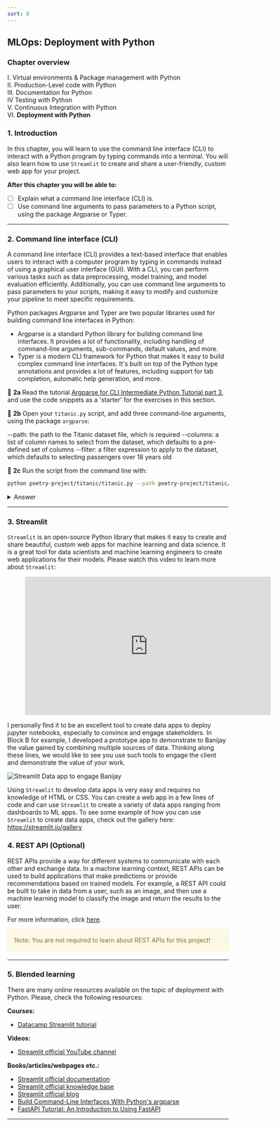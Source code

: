 ```yaml
---
sort: 6
---
```


## MLOps: Deployment with Python

### Chapter overview

I. Virtual environments & Package management with Python <br>
II. Production-Level code with Python <br>
III. Documentation for Python <br>
IV Testing with Python <br>
V. Continuous Integration with Python <br> 
VI. __Deployment with Python__ <br>

### 1. Introduction

In this chapter, you will learn to use the command line interface (CLI) to interact with a Python program by typing commands into a terminal. You will also learn how to use ```Streamlit``` to create and share a user-friendly, custom web app for your project. 

__After this chapter you will be able to:__

- [ ] Explain what a command line interface (CLI) is.
- [ ] Use command line arguments to pass parameters to a Python script, using the package Argparse or Typer.

***

### 2. Command line interface (CLI)

A command line interface (CLI) provides a text-based interface that enables users to interact with a computer program by typing in commands instead of using a graphical user interface (GUI). With a CLI, you can perform various tasks such as data preprocessing, model training, and model evaluation efficiently. Additionally, you can use command line arguments to pass parameters to your scripts, making it easy to modify and customize your pipeline to meet specific requirements.

Python packages Argparse and Typer are two popular libraries used for building command line interfaces in Python:

- Argparse is a standard Python library for building command line interfaces. It provides a lot of functionality, including handling of command-line arguments, sub-commands, default values, and more.
- Typer is a modern CLI framework for Python that makes it easy to build complex command line interfaces. It's built on top of the Python type annotations and provides a lot of features, including support for tab completion, automatic help generation, and more.

:pencil: __2a__  Read the tutorial [Argparse for CLI Intermediate Python Tutorial part 3](https://pythonprogramming.net/argparse-cli-intermediate-python-tutorial/), and use the code snippets as a 'starter' for the exercises in this section. 

:pencil: __2b__ Open your ```titanic.py``` script, and add three command-line arguments, using the package ```argparse```:

--path: the path to the Titanic dataset file, which is required
--columns: a list of column names to select from the dataset, which defaults to a pre-defined set of columns
--filter: a filter expression to apply to the dataset, which defaults to selecting passengers over 18 years old

:pencil: __2c__ Run the script from the command line with:

```bash
python poetry-project/titanic/titanic.py --path poetry-project/titanic/data/titanic.csv --columns Name Sex Age --filter "Sex == 'female' and Age > 18"
```

<details><summary>Answer</summary>
<p>

```python

import argparse
import pandas as pd

parser = argparse.ArgumentParser(description='Process Titanic dataset')
parser.add_argument('--path', type=str, required=True, help='Path to Titanic dataset file')
parser.add_argument('--columns', nargs='+', default=['Survived', 'Pclass', 'Sex', 'Age', 'Fare'], help='List of column names to select')
parser.add_argument('--filter', type=str, default='Age > 18', help='Filter expression to apply to the dataset')

args = parser.parse_args()

# Load the dataset
df = pd.read_csv(args.path)

# Select the columns specified by the user
df = df[args.columns]

# Apply the filter expression specified by the user
df = df.query(args.filter)

# Print the resulting dataframe
print(df.head())

```

This would select the Name, Sex, and Age columns from the Titanic dataset, and then apply a filter to only select female passengers over 18 years old. The resulting dataframe would be printed to the console.

</p>
</details>

***

### 3. Streamlit

```Streamlit``` is an open-source Python library that makes it easy to create and share beautiful, custom web apps for machine learning and data science. It is a great tool for data scientists and machine learning engineers to create web applications for their models. Please watch this video to learn more about ```Streamlit```:

<!-- blank line -->
<figure class="video_container">
<iframe width="560" height="315" src="https://www.youtube.com/embed/7yFh9dBtSko" title="YouTube video player" frameborder="0" allow="accelerometer; autoplay; clipboard-write; encrypted-media; gyroscope; picture-in-picture; web-share" allowfullscreen></iframe>
</figure>
<!-- blank line -->

I personally find it to be an excellent tool to create data apps to deploy jupyter notebooks, especially to convince and engage stakeholders. In Block B for example, I developed a prototype app to demonstrate to Banijay the value gained by combining multiple sources of data. Thinking along these lines, we would like to see you use such tools to engage the client and demonstrate the value of your work.

![Streamlit Data app to engage Banijay](./images/banijay2.gif)

Using ```Streamlit``` to develop data apps is very easy and requires no knowledge of HTML or CSS. You can create a web app in a few lines of code and can use ```Streamlit``` to create a variety of data apps ranging from dashboards to ML apps. To see some example of how you can use ```Streamlit``` to create data apps, check out the gallery here: https://streamlit.io/gallery

### 4. REST API (Optional)

REST APIs provide a way for different systems to communicate with each other and exchange data. In a machine learning context, REST APIs can be used to build applications that make predictions or provide recommendations based on trained models. For example, a REST API could be built to take in data from a user, such as an image, and then use a machine learning model to classify the image and return the results to the user. 

For more information, click [here](LINK).

<div style="padding: 15px; border: 1px solid transparent; border-color: transparent; margin-bottom: 20px; border-radius: 4px; color: #8a6d3b;; background-color: #fcf8e3; border-color: #faebcc;">
Note: You are not required to learn about REST APIs for this project! 
</div>

***

### 5. Blended learning

There are many online resources available on the topic of deployment with Python. Please, check the following resources:

__Courses:__

- [Datacamp Streamlit tutorial](https://www.datacamp.com/tutorial/streamlit)

__Videos:__

- [Streamlit official YouTube channel](https://www.youtube.com/@streamlitofficial)

__Books/articles/webpages etc.:__

- [Streamlit official documentation](https://docs.streamlit.io/en/stable/)
- [Streamlit official knowledge base](https://docs.streamlit.io/knowledge-base)
- [Streamlit official blog](https://blog.streamlit.io/)
- [Build Command-Line Interfaces With Python's argparse](https://realpython.com/command-line-interfaces-python-argparse/)
- [FastAPI Tutorial: An Introduction to Using FastAPI](https://www.datacamp.com/tutorial/introduction-fastapi-tutorial)

***
